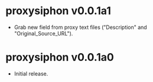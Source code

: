 # proxysiphon v0.0.1a1

* Grab new field from proxy text files ("Description" and "Original_Source_URL").


# proxysiphon v0.0.1a0

* Initial release.